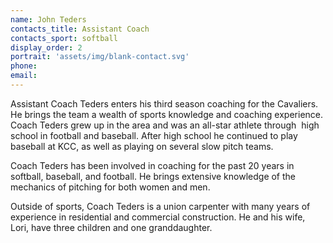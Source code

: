 ```yaml
---
name: John Teders
contacts_title: Assistant Coach
contacts_sport: softball
display_order: 2
portrait: 'assets/img/blank-contact.svg'
phone:
email:
---
```


Assistant Coach Teders enters his third season coaching for the Cavaliers. He brings the team a wealth of sports knowledge and coaching experience. Coach Teders grew up in the area and was an all-star athlete through &nbsp;high school in football and baseball. After high school he continued to play baseball at KCC, as well as playing on several slow pitch teams.

Coach Teders has been involved in coaching for the past 20 years in softball, baseball, and football. He brings extensive knowledge of the mechanics of pitching for both women and men.&nbsp;

Outside of sports, Coach Teders is a union carpenter with many years of experience in residential and commercial construction. He and his wife, Lori, have three children and one granddaughter.
